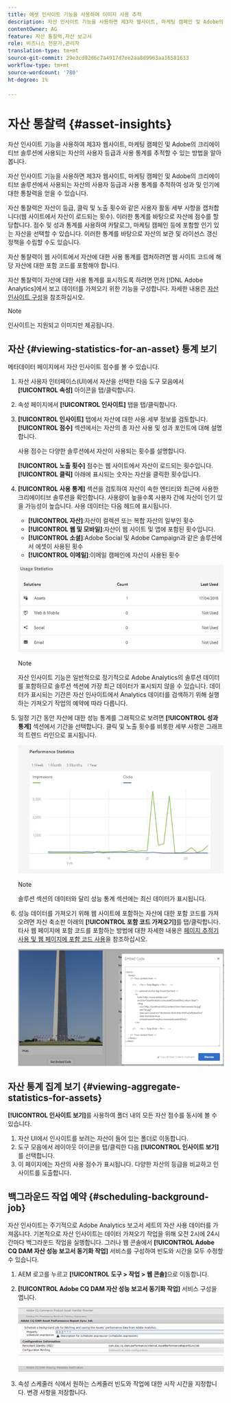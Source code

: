 ```yaml
---
title: 에셋 인사이트 기능을 사용하여 이미지 사용 추적
description: 자산 인사이트 기능을 사용하면 제3자 웹사이트, 마케팅 캠페인 및 Adobe의 크리에이티브 솔루션에 사용되는 이미지의 사용자 등급과 사용 통계를 추적할 수 있습니다.
contentOwner: AG
feature: 자산 통찰력,자산 보고서
role: 비즈니스 전문가,관리자
translation-type: tm+mt
source-git-commit: 29e3cd92d6c7a4917d7ee2aa8d9963aa16581633
workflow-type: tm+mt
source-wordcount: '780'
ht-degree: 1%

---
```



# 자산 통찰력 {#asset-insights}

자산 인사이트 기능을 사용하여 제3자 웹사이트, 마케팅 캠페인 및 Adobe의 크리에이티브 솔루션에 사용되는 자산의 사용자 등급과 사용 통계를 추적할 수 있는 방법을 알아봅니다.

자산 인사이트 기능을 사용하면 제3자 웹사이트, 마케팅 캠페인 및 Adobe의 크리에이티브 솔루션에서 사용되는 자산의 사용자 등급과 사용 통계를 추적하여 성과 및 인기에 대한 통찰력을 얻을 수 있습니다.

자산 통찰력은 자산이 등급, 클릭 및 노출 횟수와 같은 사용자 활동 세부 사항을 캡처합니다(웹 사이트에서 자산이 로드되는 횟수). 이러한 통계를 바탕으로 자산에 점수를 할당합니다. 점수 및 성과 통계를 사용하여 카탈로그, 마케팅 캠페인 등에 포함할 인기 있는 자산을 선택할 수 있습니다. 이러한 통계를 바탕으로 자산의 보관 및 라이선스 갱신 정책을 수립할 수도 있습니다.

자산 통찰력이 웹 사이트에서 자산에 대한 사용 통계를 캡처하려면 웹 사이트 코드에 해당 자산에 대한 포함 코드를 포함해야 합니다.

자산 통찰력이 자산에 대한 사용 통계를 표시하도록 하려면 먼저 [!DNL Adobe Analytics]에서 보고 데이터를 가져오기 위한 기능을 구성합니다. 자세한 내용은 [자산 인사이트 구성](touch-ui-configuring-asset-insights.md)을 참조하십시오.

>[!NOTE]
>
>인사이트는 지원되고 이미지만 제공됩니다.

## 자산 {#viewing-statistics-for-an-asset} 통계 보기

메타데이터 페이지에서 자산 인사이트 점수를 볼 수 있습니다.

1. 자산 사용자 인터페이스(UI)에서 자산을 선택한 다음 도구 모음에서 **[!UICONTROL 속성]** 아이콘을 탭/클릭합니다.
1. 속성 페이지에서 **[!UICONTROL 인사이트]** 탭을 탭/클릭합니다.
1. **[!UICONTROL 인사이트]** 탭에서 자산에 대한 사용 세부 정보를 검토합니다. **[!UICONTROL 점수]** 섹션에서는 자산의 총 자산 사용 및 성과 포인트에 대해 설명합니다.

   사용 점수는 다양한 솔루션에서 자산이 사용되는 횟수를 설명합니다.

   **[!UICONTROL 노출 횟수]** 점수는 웹 사이트에서 자산이 로드되는 횟수입니다. **[!UICONTROL 클릭]** 아래에 표시되는 숫자는 자산을 클릭한 횟수입니다.

1. **[!UICONTROL 사용 통계]** 섹션을 검토하여 자산이 속한 엔티티와 최근에 사용한 크리에이티브 솔루션을 확인합니다. 사용량이 높을수록 사용자 간에 자산이 인기 있을 가능성이 높습니다. 사용 데이터는 다음 헤드에 표시됩니다.

   * **[!UICONTROL 자산]**:자산이 컬렉션 또는 복합 자산의 일부인 횟수
   * **[!UICONTROL 웹 및 모바일]**:자산이 웹 사이트 및 앱에 포함된 횟수입니다.
   * **[!UICONTROL 소셜]**:Adobe Social 및 Adobe Campaign과 같은 솔루션에서 에셋이 사용된 횟수
   * **[!UICONTROL 이메일]**:이메일 캠페인에 자산이 사용된 횟수

   ![usage_statistics](assets/usage_statistics.png)

   >[!NOTE]
   >
   >자산 인사이트 기능은 일반적으로 정기적으로 Adobe Analytics의 솔루션 데이터를 포함하므로 솔루션 섹션에 가장 최근 데이터가 표시되지 않을 수 있습니다. 데이터가 표시되는 기간은 자산 인사이트에서 Analytics 데이터를 검색하기 위해 실행하는 가져오기 작업의 예약에 따라 다릅니다.

1. 일정 기간 동안 자산에 대한 성능 통계를 그래픽으로 보려면 **[!UICONTROL 성과 통계]** 섹션에서 기간을 선택합니다. 클릭 및 노출 횟수를 비롯한 세부 사항은 그래프의 트렌드 라인으로 표시됩니다.

   ![chlimage_1-3](assets/chlimage_1-3.jpeg)

   >[!NOTE]
   >
   >솔루션 섹션의 데이터와 달리 성능 통계 섹션에는 최신 데이터가 표시됩니다.

1. 성능 데이터를 가져오기 위해 웹 사이트에 포함하는 자산에 대한 포함 코드를 가져오려면 자산 축소판 아래의 **[!UICONTROL 포함 코드 가져오기]**&#x200B;를 탭/클릭합니다. 타사 웹 페이지에 포함 코드를 포함하는 방법에 대한 자세한 내용은 [페이지 추적기 사용 및 웹 페이지에 포함 코드 사용](touch-ui-using-page-tracker.md)을 참조하십시오.

   ![chlimage_1-303](assets/chlimage_1-303.png)

## 자산 통계 집계 보기 {#viewing-aggregate-statistics-for-assets}

**[!UICONTROL 인사이트 보기]**&#x200B;를 사용하여 폴더 내의 모든 자산 점수를 동시에 볼 수 있습니다.

1. 자산 UI에서 인사이트를 보려는 자산이 들어 있는 폴더로 이동합니다.
1. 도구 모음에서 레이아웃 아이콘을 탭/클릭한 다음 **[!UICONTROL 인사이트 보기]**&#x200B;를 선택합니다.
1. 이 페이지에는 자산의 사용 점수가 표시됩니다. 다양한 자산의 등급을 비교하고 인사이트를 도출합니다.

## 백그라운드 작업 예약 {#scheduling-background-job}

자산 인사이트는 주기적으로 Adobe Analytics 보고서 세트의 자산 사용 데이터를 가져옵니다. 기본적으로 자산 인사이트는 데이터 가져오기 작업을 위해 오전 2시에 24시간마다 백그라운드 작업을 실행합니다. 그러나 웹 콘솔에서 **[!UICONTROL Adobe CQ DAM 자산 성능 보고서 동기화 작업]** 서비스를 구성하여 빈도와 시간을 모두 수정할 수 있습니다.

1. AEM 로고를 누르고 **[!UICONTROL 도구 > 작업 > 웹 콘솔]**&#x200B;으로 이동합니다.
1. **[!UICONTROL Adobe CQ DAM 자산 성능 보고서 동기화 작업]** 서비스 구성을 엽니다.

   ![chlimage_1-304](assets/chlimage_1-304.png)

1. 속성 스케줄러 식에서 원하는 스케줄러 빈도와 작업에 대한 시작 시간을 지정합니다. 변경 사항을 저장합니다.
